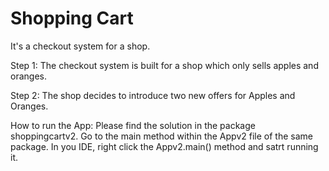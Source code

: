 # Shopping Cart

It's a checkout system for a shop.

Step 1:
The checkout system is built for a shop which only sells apples and oranges.

Step 2:
The shop decides to introduce two new offers for Apples and Oranges.

How to run the App:
Please find the solution in the package shoppingcartv2. Go to the main method within the Appv2 file of the same package.
In you IDE, right click the Appv2.main() method and satrt running it.